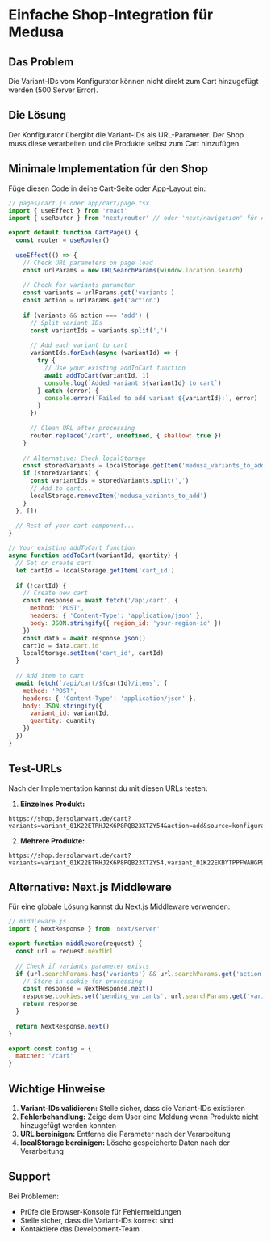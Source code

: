 # Einfache Shop-Integration für Medusa

## Das Problem
Die Variant-IDs vom Konfigurator können nicht direkt zum Cart hinzugefügt werden (500 Server Error).

## Die Lösung
Der Konfigurator übergibt die Variant-IDs als URL-Parameter. Der Shop muss diese verarbeiten und die Produkte selbst zum Cart hinzufügen.

## Minimale Implementation für den Shop

Füge diesen Code in deine Cart-Seite oder App-Layout ein:

```javascript
// pages/cart.js oder app/cart/page.tsx
import { useEffect } from 'react'
import { useRouter } from 'next/router' // oder 'next/navigation' für App Router

export default function CartPage() {
  const router = useRouter()
  
  useEffect(() => {
    // Check URL parameters on page load
    const urlParams = new URLSearchParams(window.location.search)
    
    // Check for variants parameter
    const variants = urlParams.get('variants')
    const action = urlParams.get('action')
    
    if (variants && action === 'add') {
      // Split variant IDs
      const variantIds = variants.split(',')
      
      // Add each variant to cart
      variantIds.forEach(async (variantId) => {
        try {
          // Use your existing addToCart function
          await addToCart(variantId, 1)
          console.log(`Added variant ${variantId} to cart`)
        } catch (error) {
          console.error(`Failed to add variant ${variantId}:`, error)
        }
      })
      
      // Clean URL after processing
      router.replace('/cart', undefined, { shallow: true })
    }
    
    // Alternative: Check localStorage
    const storedVariants = localStorage.getItem('medusa_variants_to_add')
    if (storedVariants) {
      const variantIds = storedVariants.split(',')
      // Add to cart...
      localStorage.removeItem('medusa_variants_to_add')
    }
  }, [])
  
  // Rest of your cart component...
}

// Your existing addToCart function
async function addToCart(variantId, quantity) {
  // Get or create cart
  let cartId = localStorage.getItem('cart_id')
  
  if (!cartId) {
    // Create new cart
    const response = await fetch('/api/cart', {
      method: 'POST',
      headers: { 'Content-Type': 'application/json' },
      body: JSON.stringify({ region_id: 'your-region-id' })
    })
    const data = await response.json()
    cartId = data.cart.id
    localStorage.setItem('cart_id', cartId)
  }
  
  // Add item to cart
  await fetch(`/api/cart/${cartId}/items`, {
    method: 'POST',
    headers: { 'Content-Type': 'application/json' },
    body: JSON.stringify({
      variant_id: variantId,
      quantity: quantity
    })
  })
}
```

## Test-URLs

Nach der Implementation kannst du mit diesen URLs testen:

1. **Einzelnes Produkt:**
```
https://shop.dersolarwart.de/cart?variants=variant_01K22ETRHJ2K6P8PQB23XTZY54&action=add&source=konfigurator
```

2. **Mehrere Produkte:**
```
https://shop.dersolarwart.de/cart?variants=variant_01K22ETRHJ2K6P8PQB23XTZY54,variant_01K22EKBYTPPFWAHGP92TXQC6B&action=add&source=konfigurator
```

## Alternative: Next.js Middleware

Für eine globale Lösung kannst du Next.js Middleware verwenden:

```javascript
// middleware.js
import { NextResponse } from 'next/server'

export function middleware(request) {
  const url = request.nextUrl
  
  // Check if variants parameter exists
  if (url.searchParams.has('variants') && url.searchParams.get('action') === 'add') {
    // Store in cookie for processing
    const response = NextResponse.next()
    response.cookies.set('pending_variants', url.searchParams.get('variants'))
    return response
  }
  
  return NextResponse.next()
}

export const config = {
  matcher: '/cart'
}
```

## Wichtige Hinweise

1. **Variant-IDs validieren:** Stelle sicher, dass die Variant-IDs existieren
2. **Fehlerbehandlung:** Zeige dem User eine Meldung wenn Produkte nicht hinzugefügt werden konnten
3. **URL bereinigen:** Entferne die Parameter nach der Verarbeitung
4. **localStorage bereinigen:** Lösche gespeicherte Daten nach der Verarbeitung

## Support

Bei Problemen:
- Prüfe die Browser-Konsole für Fehlermeldungen
- Stelle sicher, dass die Variant-IDs korrekt sind
- Kontaktiere das Development-Team